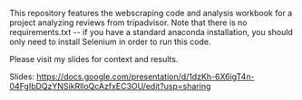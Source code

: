 This repository features the webscraping code and analysis workbook for a project analyzing reviews from tripadvisor. Note that there is no requirements.txt -- if you have a standard anaconda installation, you should only need to install Selenium in order to run this code.

Please visit my slides for context and results. 

Slides:
https://docs.google.com/presentation/d/1dzKh-6X6igT4n-04FgIbDQzYNSikRlloQcAzfxEC3OU/edit?usp=sharing

